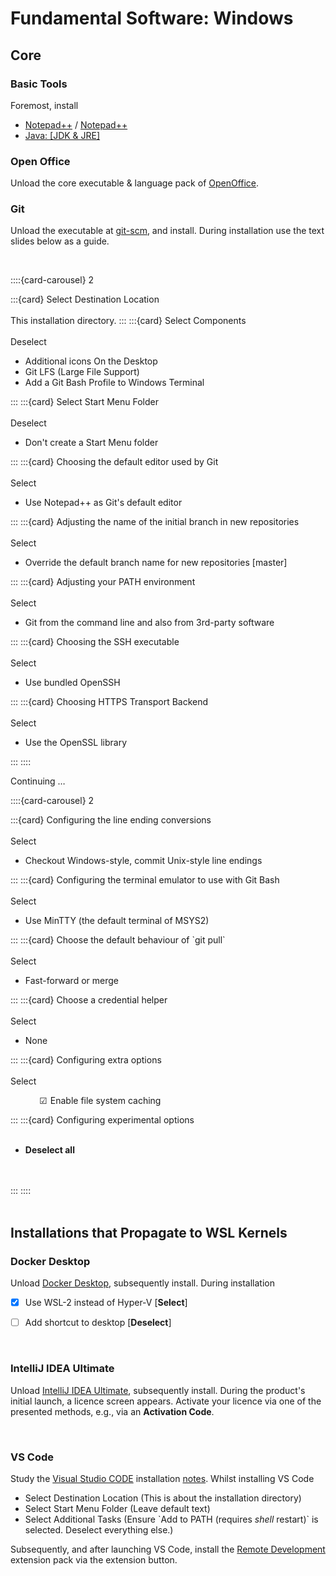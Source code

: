 
# Fundamental Software: Windows

## Core

### Basic Tools

Foremost, install

<ul class="disc">
  <li class="disc"><a href="https://notepad-plus-plus.org" target="_blank">Notepad++</a> / <a href="https://github.com/notepad-plus-plus/notepad-plus-plus/releases" target="_blank">Notepad++</a></li>
  <li class="disc"><a href="https://adoptium.net/en-GB/temurin" target="_blank">Java: [JDK & JRE]</a></li>
</ul>

### Open Office

Unload the core executable & language pack of [OpenOffice](https://www.openoffice.org/download/index.html).

### Git

Unload the executable at [git-scm](https://git-scm.com), and install.  During installation use the text slides below as a guide.

<br>

::::{card-carousel} 2

:::{card} Select Destination Location<br><br>
This installation directory.
:::
:::{card} Select Components<br><br>
Deselect            
  <ul class="deselect">
    <li class="deselect">Additional icons On the Desktop</li>
    <li class="deselect">Git LFS (Large File Support)</li>
    <li class="deselect">Add a Git Bash Profile to Windows Terminal</li>
  </ul>
:::
:::{card} Select Start Menu Folder<br><br>
Deselect
  <ul class="deselect">
    <li class="deselect">Don't create a Start Menu folder</li>
  </ul>
:::
:::{card} Choosing the default editor used by Git<br><br>
Select
  <ul class="select">
    <li class="select">Use Notepad++ as Git's default editor</li>
  </ul>
:::
:::{card} Adjusting the name of the initial branch in new repositories<br><br>
Select
  <ul class="point">
    <li class="point">Override the default branch name for new repositories [master]</li>
  </ul>
:::
:::{card} Adjusting your PATH environment<br><br>
Select          
  <ul class="point">
    <li class="point">Git from the command line and also from 3rd-party software</li>
  </ul>
:::
:::{card} Choosing the SSH executable<br><br>
Select          
  <ul class="point">
    <li class="point">Use bundled OpenSSH</li>
  </ul>
:::
:::{card} Choosing HTTPS Transport Backend<br><br>
Select          
  <ul class="point">
    <li class="point">Use the OpenSSL library</li>
  </ul>
:::
::::

<br>

Continuing $\ldots$


::::{card-carousel} 2

:::{card} Configuring the line ending conversions<br><br>
Select
  <ul class="point">
    <li class="point">Checkout Windows-style, commit Unix-style line endings</li>
  </ul>
:::
:::{card} Configuring the terminal emulator to use with Git Bash<br><br>
Select
  <ul class="point">
    <li class="point">Use MinTTY (the default terminal of MSYS2)</li>
  </ul>
:::
:::{card} Choose the default behaviour of `git pull`<br><br>
Select
  <ul class="point">
    <li class="point">Fast-forward or merge</li>
  </ul>
:::
:::{card} Choose a credential helper<br><br>
Select          
  <ul class="point">
    <li class="point">None</li>
  </ul>
:::
:::{card} Configuring extra options<br><br>
Select          
  <ul style="list-style-type: '\2611'; margin-left: 35px;">
    <li style="list-style-type: '\2611'; padding-left: 5px;">Enable file system caching</li>
  </ul>
:::
:::{card} Configuring experimental options<br><br>
  <ul class="deselect">
    <li class="deselect"><b>Deselect all</b></li>
  </ul>
  <br><br>
:::
::::

<br>
<br>

## Installations that Propagate to WSL Kernels

### Docker Desktop

Unload [Docker Desktop](https://www.docker.com/products/docker-desktop/), subsequently install.  During installation

- [x] Use WSL-2 instead of Hyper-V  [**Select**]
- [ ] Add shortcut to desktop [**Deselect**]


<br>


### IntelliJ IDEA Ultimate

Unload [IntelliJ IDEA Ultimate](https://www.jetbrains.com/idea/download/?section=windows), subsequently install.  During the product's initial launch, a licence screen appears.  Activate your licence via one of the presented methods, e.g., via an **Activation Code**.

<br>

### VS Code

Study the [Visual Studio CODE](https://learn.microsoft.com/en-us/windows/wsl/tutorials/wsl-vscode) installation [notes](https://learn.microsoft.com/en-us/windows/wsl/tutorials/wsl-vscode#install-vs-code-and-the-wsl-extension).  Whilst installing VS Code

<ul class="disc">
  <li class="disc">Select Destination Location (This is about the installation directory)</li>
  <li class="disc">Select Start Menu Folder (Leave default text)</li>
  <li class="disc">Select Additional Tasks (Ensure `Add to PATH (requires <i>shell</i> restart)` is selected.  Deselect everything else.)</li>
</ul>

Subsequently, and after launching VS Code, install the [Remote Development](https://marketplace.visualstudio.com/items?itemName=ms-vscode-remote.vscode-remote-extensionpack) extension pack via the extension button.

<br>
<br>

<br>
<br>

<br>
<br>

<br>
<br>
